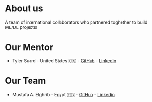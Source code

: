 # About us
A team of international collaborators who partnered toghether to build ML/DL projects!

# Our Mentor
- Tyler Suard - United States 🇺🇸 - [GitHub](https://github.com/Tylersuard) - [Linkedin](https://www.linkedin.com/in/tyler-suard-14637856/)

# Our Team
- Mustafa A. Elghrib - Egypt 🇪🇬 - [GitHub](https://github.com/maelghrib) - [Linkedin](https://www.linkedin.com/in/maelghrib)
